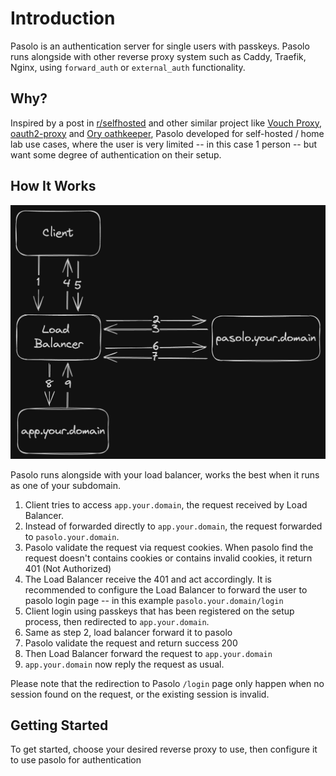 # Introduction

Pasolo is an authentication server for single users with passkeys. Pasolo runs alongside with other reverse proxy system such as Caddy, Traefik,  Nginx, using `forward_auth` or `external_auth` functionality.

## Why?

Inspired by a post in [r/selfhosted](https://www.reddit.com/r/selfhosted/comments/1f7fith/passkeys/) and other similar project like [Vouch Proxy](https://github.com/vouch/vouch-proxy), [oauth2-proxy](https://oauth2-proxy.github.io/oauth2-proxy/) and [Ory oathkeeper](https://www.ory.sh/docs/oathkeeper), Pasolo developed for self-hosted / home lab use cases, where the user is very limited -- in this case 1 person -- but want some degree of authentication on their setup.

## How It Works

![Pasolo Network Illustration](/docs/static/img/pasolo-network-illustration.png)

Pasolo runs alongside with your load balancer, works the best when it runs as one of your subdomain.

1. Client tries to access `app.your.domain`, the request received by Load Balancer.
2. Instead of forwarded directly to `app.your.domain`, the request forwarded to `pasolo.your.domain`.
3. Pasolo validate the request via request cookies. When pasolo find the request doesn't contains cookies or contains invalid cookies, it return 401 (Not Authorized)
4. The Load Balancer receive the 401 and act accordingly. It is recommended to configure the Load Balancer to forward the user to pasolo login page -- in this example `pasolo.your.domain/login`
5. Client login using passkeys that has been registered on the setup process, then redirected to `app.your.domain`.
6. Same as step 2, load balancer forward it to pasolo
7. Pasolo validate the request and return success 200
8. Then Load Balancer forward the request to `app.your.domain`
9. `app.your.domain` now reply the request as usual.

Please note that the redirection to Pasolo `/login` page only happen when no session found on the request, or the existing session is invalid.

## Getting Started

To get started, choose your desired reverse proxy to use, then configure it to use pasolo for authentication